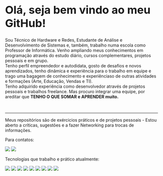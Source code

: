 <h1 style="font-size: 36px">Olá, seja bem vindo ao meu GitHub!</h1>

<p>Sou Técnico de Hardware e Redes, Estudante de Análise e Desenvolvimento de Sistemas e, também, trabalho numa escola como Professor de Informática. Venho ampliando meus conhecimentos em programação através do estudo diário, cursos complementares, projetos pessoais e em grupo. 
<br>
Tenho perfil empreendedor e autodidata, gosto de desafios e novos aprendizados, tenho dinâmica e experiência para o trabalho em equipe e trago uma bagagem de conhecimento e experiênciaso de outras atividades e formações (Arte, Educação, Vendas e TI). 
<br>
Tenho adquirido experiência como desenvolvedor através de projetos pessoais e trabalhos freelance. Mas procuro integrar uma equipe, por areditar que <b>TENHO O QUE SOMAR e APRENDER muito.</b></p>
<br>
<hr>
<p>Meus repositórios são de exércicios práticos e de projetos pessoais - Estou aberto a críticas, sugestões e a fazer Networking para trocas de informações.</p>

<p>Para contatos:</p>
<a href="https://www.linkedin.com/in/felipehelpnet/" target="_blank"><img src="https://img.shields.io/badge/LinkedIn-0077B5?style=for-the-badge&logo=linkedin&logoColor=white"></a>
<a href="https://discord.gg/TBbGYa8r" target="_blank"><img src="https://img.shields.io/badge/Discord-7289DA?style=for-the-badge&logo=discord&logoColor=white"></a>

<p>Tecnologias que trabalho e prático atualmente:</p>

<span><img src="https://img.shields.io/badge/Git-F05032?style=for-the-badge&logo=git&logoColor=white"></span>
<span><img src="https://img.shields.io/badge/JavaScript-323330?style=for-the-badge&logo=javascript&logoColor=F7DF1E"></span>
<span><img src="https://img.shields.io/badge/CSS3-1572B6?style=for-the-badge&logo=css3&logoColor=white"></span>
<span><img src="https://img.shields.io/badge/HTML5-E34F26?style=for-the-badge&logo=html5&logoColor=white"></span>
<span><img src="https://img.shields.io/badge/jQuery-0769AD?style=for-the-badge&logo=jquery&logoColor=white"></span>
<span><img src="https://img.shields.io/badge/Bootstrap-563D7C?style=for-the-badge&logo=bootstrap&logoColor=white"></span>
<span><img src="https://img.shields.io/badge/React-20232A?style=for-the-badge&logo=react&logoColor=61DAFB"></span>
<span><img src="https://img.shields.io/badge/Node.js-339933?style=for-the-badge&logo=nodedotjs&logoColor=white"></span>
<span><img src="https://img.shields.io/badge/MongoDB-white?style=for-the-badge&logo=mongodb&logoColor=4EA94B"></span>

